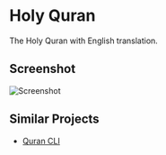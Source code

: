 # Holy Quran
The Holy Quran with English translation.

## Screenshot

![Screenshot](https://raw.githubusercontent.com/sarfraznawaz2005/holy-quran/master/screen.png)

## Similar Projects

- [Quran CLI](https://github.com/sarfraznawaz2005/quran-cli)
